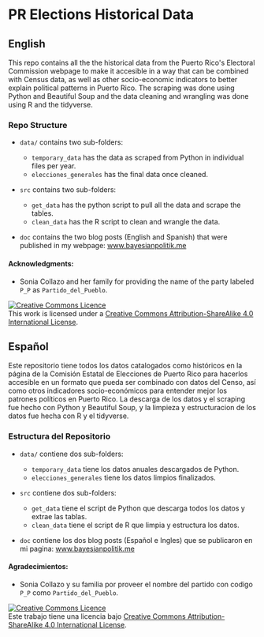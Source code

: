 # PR Elections Historical Data

## English

This repo contains all the the historical data from the Puerto Rico's Electoral Commission webpage to make it accesible in a way that can be combined with Census data, as well as other socio-economic indicators to better explain political patterns in Puerto Rico. The scraping was done using Python and Beautiful Soup and the data cleaning and wrangling was done using R and the tidyverse. 

### Repo Structure

- `data/` contains two sub-folders:
    - `temporary_data` has the data as scraped from Python in individual files per year.
    - `elecciones_generales` has the final data once cleaned. 
    
- `src` contains two sub-folders:
    - `get_data` has the python script to pull all the data and scrape the tables. 
    - `clean_data` has the R script to clean and wrangle the data. 
    
- `doc` contains the two blog posts (English and Spanish) that were published in my webpage: www.bayesianpolitik.me 

#### Acknowledgments:

- Sonia Collazo and her family for providing the name of the party labeled `P_P` as `Partido_del_Pueblo`. 

<a rel="license" href="http://creativecommons.org/licenses/by-sa/4.0/"><img alt="Creative Commons Licence" style="border-width:0" src="https://i.creativecommons.org/l/by-sa/4.0/88x31.png" /></a><br />This work is licensed under a <a rel="license" href="http://creativecommons.org/licenses/by-sa/4.0/">Creative Commons Attribution-ShareAlike 4.0 International License</a>.

## Español

Este repositorio tiene todos los datos catalogados como históricos en la página de la Comisión Estatal de Elecciones de Puerto Rico para hacerlos accesible en un formato que pueda ser combinado con datos del Censo, así como otros indicadores socio-económicos para entender mejor los patrones políticos en Puerto Rico. La descarga de los datos y el scraping fue hecho con Python y Beautiful Soup, y la limpieza y estructuracion de los datos fue hecha con R y el tidyverse.

### Estructura del Repositorio

- `data/` contiene dos sub-folders:
    - `temporary_data` tiene los datos anuales descargados de Python.
    - `elecciones_generales` tiene los datos limpios finalizados. 
    
- `src` contiene dos sub-folders:
    - `get_data` tiene el script de Python que descarga todos los datos y extrae las tablas.
    - `clean_data` tiene el script de R que limpia y estructura los datos. 
    
- `doc` contiene los dos blog posts (Español e Ingles) que se publicaron en mi pagina: www.bayesianpolitik.me 

#### Agradecimientos:

- Sonia Collazo y su familia por proveer el nombre del partido con codigo `P_P` como `Partido_del_Pueblo`.

<a rel="license" href="http://creativecommons.org/licenses/by-sa/4.0/"><img alt="Creative Commons Licence" style="border-width:0" src="https://i.creativecommons.org/l/by-sa/4.0/88x31.png" /></a><br />Este trabajo tiene una licencia bajo <a rel="license" href="http://creativecommons.org/licenses/by-sa/4.0/">Creative Commons Attribution-ShareAlike 4.0 International License</a>.

